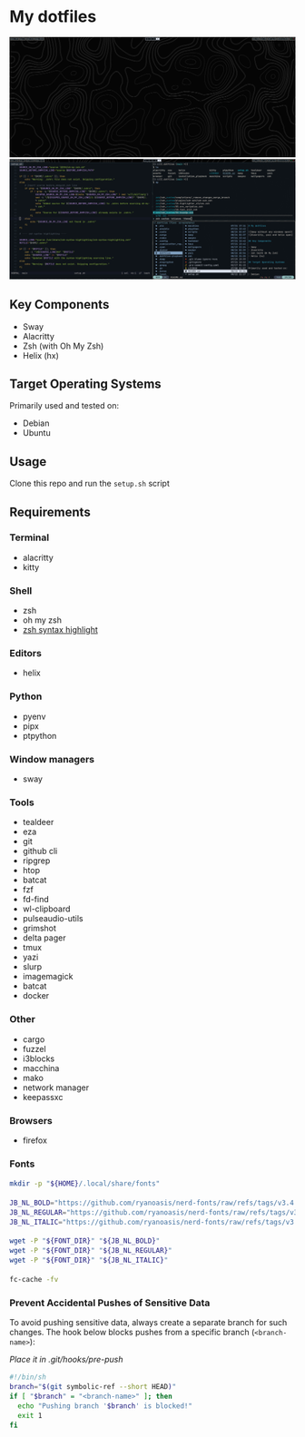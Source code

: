 # My dotfiles

![Sway without any windows open](./assets/images/sway_screenshot.png)
![Alacritty, yazi and helix open](./assets/images/sway_alacritty_screenshot.png)

## Key Components

- Sway
- Alacritty
- Zsh (with Oh My Zsh)
- Helix (hx)

## Target Operating Systems

Primarily used and tested on:

- Debian
- Ubuntu

## Usage

Clone this repo and run the `setup.sh` script

## Requirements

### Terminal
- alacritty
- kitty

### Shell
- zsh
- oh my zsh
- [zsh syntax highlight](https://github.com/zsh-users/zsh-syntax-highlighting/blob/master/INSTALL.md)

### Editors
- helix

### Python
- pyenv
- pipx
- ptpython

### Window managers
- sway

### Tools
- tealdeer
- eza
- git
- github cli
- ripgrep
- htop
- batcat
- fzf
- fd-find
- wl-clipboard
- pulseaudio-utils
- grimshot
- delta pager
- tmux
- yazi
- slurp
- imagemagick
- batcat
- docker

### Other
- cargo
- fuzzel
- i3blocks
- macchina
- mako
- network manager
- keepassxc

### Browsers
- firefox

### Fonts

```sh
mkdir -p "${HOME}/.local/share/fonts"

JB_NL_BOLD="https://github.com/ryanoasis/nerd-fonts/raw/refs/tags/v3.4.0/patched-fonts/JetBrainsMono/NoLigatures/Bold/JetBrainsMonoNLNerdFontMono-Bold.ttf"
JB_NL_REGULAR="https://github.com/ryanoasis/nerd-fonts/raw/refs/tags/v3.4.0/patched-fonts/JetBrainsMono/NoLigatures/Regular/JetBrainsMonoNLNerdFontMono-Regular.ttf"
JB_NL_ITALIC="https://github.com/ryanoasis/nerd-fonts/raw/refs/tags/v3.4.0/patched-fonts/JetBrainsMono/NoLigatures/Italic/JetBrainsMonoNLNerdFontMono-Italic.ttf"

wget -P "${FONT_DIR}" "${JB_NL_BOLD}"
wget -P "${FONT_DIR}" "${JB_NL_REGULAR}"
wget -P "${FONT_DIR}" "${JB_NL_ITALIC}"

fc-cache -fv
```

### Prevent Accidental Pushes of Sensitive Data

To avoid pushing sensitive data, always create a separate branch for such changes.
The hook below blocks pushes from a specific branch (`<branch-name>`):

*Place it in .git/hooks/pre-push*

```sh
#!/bin/sh
branch="$(git symbolic-ref --short HEAD)"
if [ "$branch" = "<branch-name>" ]; then
  echo "Pushing branch '$branch' is blocked!"
  exit 1
fi
```
